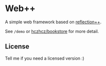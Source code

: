 Web++
===

A simple web framework based on [reflection++](https://github.com/hczhcz/reflectionpp).

See `/demo` or [hczhcz/bookstore](https://github.com/hczhcz/bookstore/) for more detail.

License
---

Tell me if you need a licensed version :)
